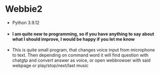 # Webbie2 
* Python 3.9.12 
* #### I am quite new to programming, so if you have anything to say about what I should improve, I would be happy if you let me know
* This is quite small program, that changes voice input from microphone to text. Then depending on command word it will find question with chatgtp and convert answer as voice, or open webbrowser with said webpage or play/stop/next/last music
